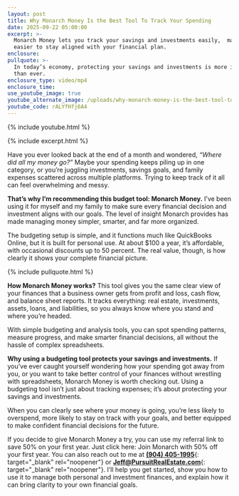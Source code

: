 ```yaml
---
layout: post
title: Why Monarch Money Is the Best Tool To Track Your Spending
date: 2025-09-22 05:00:00
excerpt: >-
  Monarch Money lets you track your savings and investments easily,  making it
  easier to stay aligned with your financial plan.
enclosure:
pullquote: >-
  In today’s economy, protecting your savings and investments is more important
  than ever.
enclosure_type: video/mp4
enclosure_time:
use_youtube_image: true
youtube_alternate_image: /uploads/why-monarch-money-is-the-best-tool-to-track-your-spending-2.jpg
youtube_code: rALYfHfj6A4
---
```

{% include youtube.html %}

{% include excerpt.html %}

Have you ever looked back at the end of a month and wondered, *“Where did all my money go?”* Maybe your spending keeps piling up in one category, or you’re juggling investments, savings goals, and family expenses scattered across multiple platforms. Trying to keep track of it all can feel overwhelming and messy.

**That’s why I’m recommending this budget tool: Monarch Money.** I’ve been using it for myself and my family to make sure every financial decision and investment aligns with our goals. The level of insight Monarch provides has made managing money simpler, smarter, and far more organized.

The budgeting setup is simple, and it functions much like QuickBooks Online, but it is built for personal use. At about $100 a year, it’s affordable, with occasional discounts up to 50 percent. The real value, though, is how clearly it shows your complete financial picture.

{% include pullquote.html %}

**How Monarch Money works?** This tool gives you the same clear view of your finances that a business owner gets from profit and loss, cash flow, and balance sheet reports. It tracks everything: real estate, investments, assets, loans, and liabilities, so you always know where you stand and where you’re headed.

With simple budgeting and analysis tools, you can spot spending patterns, measure progress, and make smarter financial decisions, all without the hassle of complex spreadsheets.

**Why using a budgeting tool protects your savings and investments.** If you’ve ever caught yourself wondering how your spending got away from you, or you want to take better control of your finances without wrestling with spreadsheets, Monarch Money is worth checking out. Using a budgeting tool isn’t just about tracking expenses; it’s about protecting your savings and investments.

When you can clearly see where your money is going, you’re less likely to overspend, more likely to stay on track with your goals, and better equipped to make confident financial decisions for the future.

If you decide to give Monarch Money a try, you can use my referral link to save 50% on your first year. Just click here: Join Monarch with 50% off your first year. You can also reach out to me at [**(904) 405-1995**](tel:9044051995){: target="_blank" rel="noopener"} or [**Jeff@PursuitRealEstate.com**](Jeff@PursuitRealEstate.com){: target="_blank" rel="noopener"}. I’ll help you get started, show you how to use it to manage both personal and investment finances, and explain how it can bring clarity to your own financial goals.